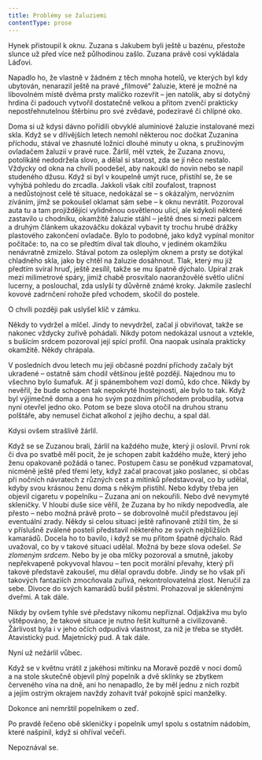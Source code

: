 ```yaml
---
title: Problémy se žaluziemi
contentType: prose
---
```


Hynek přistoupil k oknu. Zuzana s Jakubem byli ještě u bazénu, přestože slunce už před více než půlhodinou zašlo. Zuzana právě cosi vykládala Láďovi.

  

Napadlo ho, že vlastně v žádném z těch mnoha hotelů, ve kterých byl kdy ubytován, nenarazil ještě na pravé „filmové“ žaluzie, které je možné na libovolném místě dvěma prsty maličko rozevřít – jen natolik, aby si dotyčný hrdina či padouch vytvořil dostatečně velkou a přitom zvenčí prakticky nepostřehnutelnou štěrbinu pro své zvědavé, podezíravé či chlípné oko.

Doma si už kdysi dávno pořídili obvyklé aluminiové žaluzie instalované mezi skla. Když se v dřívějších letech nemohl některou noc dočkat Zuzanina příchodu, stával ve zhasnuté ložnici dlouhé minuty u okna, s pružinovým ovladačem žaluzií v pravé ruce. Žárlil, měl vztek, že Zuzana znovu, potolikáté nedodržela slovo, a dělal si starost, zda se jí něco nestalo. Vždycky od okna na chvíli poodešel, aby nakoukl do novin nebo se napil studeného džusu. Když si byl v koupelně umýt ruce, přistihl se, že se vyhýbá pohledu do zrcadla. Jakkoli však cítil zoufalost, trapnost a nedůstojnost celé té situace, nedokázal se – s okázalým, nervózním zíváním, jímž se pokoušel oklamat sám sebe – k oknu nevrátit. Pozoroval auta tu a tam projíždějící vylidněnou osvětlenou ulicí, ale kdykoli některé zastavilo u chodníku, okamžitě žaluzie stáhl – ještě dnes si mezi palcem a druhým článkem ukazováčku dokázal vybavit ty trochu hrubé drážky plastového zakončení ovladače. Bylo to podobné, jako když vypínal monitor počítače: to, na co se předtím díval tak dlouho, v jediném okamžiku nenávratně zmizelo. Stával potom za osleplým oknem a prsty se dotýkal chladného skla, jako by chtěl na žaluzie dosáhnout. Tlak, který mu již předtím svíral hruď, ještě zesílil, takže se mu špatně dýchalo. Upíral zrak mezi milimetrové spáry, jimiž chabě prosvítalo naoranžovělé světlo uliční lucerny, a poslouchal, zda uslyší ty důvěrně známé kroky. Jakmile zaslechl kovové zadrnčení rohože před vchodem, skočil do postele.

O chvíli později pak uslyšel klíč v zámku.

Někdy to vydržel a mlčel. Jindy to nevydržel, začal ji obviňovat, takže se nakonec vždycky zuřivě pohádali. Nikdy potom nedokázal usnout a vztekle, s bušícím srdcem pozoroval její spící profil. Ona naopak usínala prakticky okamžitě. Někdy chrápala.

V posledních dvou letech mu její občasné pozdní příchody začaly být ukradené – ostatně sám chodil většinou ještě později. Najednou mu to všechno bylo šumafuk. Ať ji spánembohem vozí domů, kdo chce. Nikdy by nevěřil, že bude schopen tak nepokryté lhostejnosti, ale bylo to tak. Když byl výjimečně doma a ona ho svým pozdním příchodem probudila, sotva nyní otevřel jedno oko. Potom se beze slova otočil na druhou stranu polštáře, aby nemusel čichat alkohol z jejího dechu, a spal dál.

Kdysi ovšem strašlivě žárlil.

Když se se Zuzanou brali, žárlil na každého muže, který ji oslovil. První rok či dva po svatbě měl pocit, že je schopen zabít každého muže, který jeho ženu opakovaně požádá o tanec. Postupem času se poněkud vzpamatoval, nicméně ještě před třemi lety, když začal pracovat jako poslanec, si občas při nočních návratech z různých cest a mítinků představoval, co by udělal, kdyby svou krásnou ženu doma s někým přistihl. Nebo kdyby třeba jen objevil cigaretu v popelníku – Zuzana ani on nekouřili. Nebo dvě nevymyté skleničky. V hloubi duše sice věřil, že Zuzana by ho nikdy nepodvedla, ale přesto – nebo možná právě proto – se dobrovolně mučil představou její eventuální zrady. Někdy si celou situaci ještě rafinovaně ztížil tím, že si v příslušně zválené posteli představil některého ze svých nejbližších kamarádů. Docela ho to bavilo, i když se mu přitom špatně dýchalo. Rád uvažoval, co by v takové situaci udělal. Možná by beze slova odešel. _Se zlomeným srdcem_. Nebo by je oba mlčky pozoroval a smutně, jakoby nepřekvapeně pokyvoval hlavou – ten pocit morální převahy, který při takové představě zakoušel, mu dělal opravdu dobře. Jindy se ho však při takových fantaziích zmocňovala zuřivá, nekontrolovatelná zlost. Neručil za sebe. Divoce do svých kamarádů bušil pěstmi. Prohazoval je skleněnými dveřmi. A tak dále.

Nikdy by ovšem tyhle své představy nikomu nepřiznal. Odjakživa mu bylo vštěpováno, že takové situace je nutno řešit kulturně a civilizovaně. Žárlivost byla i v jeho očích odpudivá vlastnost, za niž je třeba se stydět. Atavistický pud. Majetnický pud. A tak dále.

Nyní už nežárlil vůbec.

Když se v květnu vrátil z jakéhosi mítinku na Moravě pozdě v noci domů a na stole skutečně objevil plný popelník a dvě sklínky se zbytkem červeného vína na dně, ani ho nenapadlo, že by měl jednu z nich rozbít a jejím ostrým okrajem navždy zohavit tvář pokojně spící manželky.

Dokonce ani nemrštil popelníkem o zeď.

Po pravdě řečeno obě skleničky i popelník umyl spolu s ostatním nádobím, které našpinil, když si ohříval večeři.

Nepoznával se.
